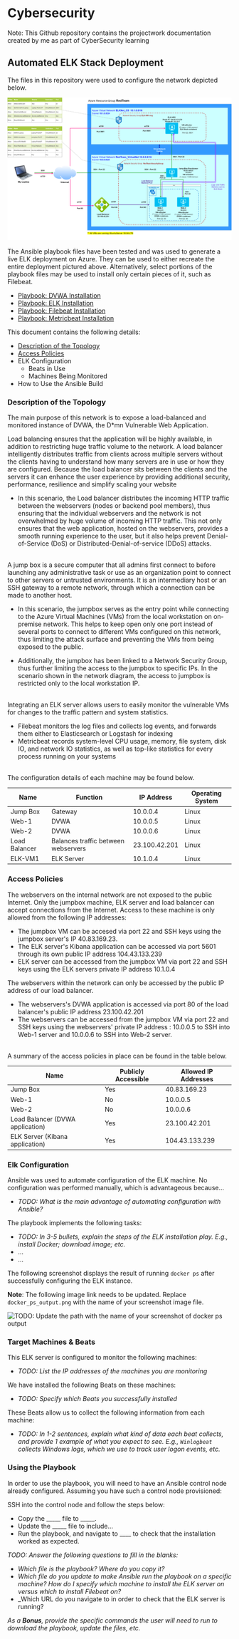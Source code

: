 # Cybersecurity
Note: This Github repository contains the projectwork documentation created by me as part of CyberSecurity learning

## Automated ELK Stack Deployment

The files in this repository were used to configure the network depicted below.

![](Images/XCorp_RedTeam_VNet.png)

The Ansible playbook files have been tested and was used to generate a live ELK deployment on Azure. They can be used to either recreate the entire deployment pictured above. Alternatively, select portions of the playbook files may be used to install only certain pieces of it, such as Filebeat.

  - [Playbook: DVWA Installation](Playbooks/installdvwa-playbook.yml)
  - [Playbook: ELK Installation](Playbooks/installelk-playbook.yml)
  - [Playbook: Filebeat Installation](Playbooks/filebeat-playbook.yml)
  - [Playbook: Metricbeat Installation](Playbooks/metricbeat-playbook.yml)

This document contains the following details:
- [Description of the Topology](#description-of-the-topology)
- [Access Policies](#access-policies)
- ELK Configuration
  - Beats in Use
  - Machines Being Monitored
- How to Use the Ansible Build


### Description of the Topology

The main purpose of this network is to expose a load-balanced and monitored instance of DVWA, the D*mn Vulnerable Web Application.

Load balancing ensures that the application will be highly available, in addition to restricting huge traffic volume to the network. A load balancer intelligently distributes traffic from clients across multiple servers without the clients having to understand how many servers are in use or how they are configured. Because the load balancer sits between the clients and the servers it can enhance the user experience by providing additional security, performance, resilience and simplify scaling your website

- In this scenario, the Load balancer distributes the incoming HTTP traffic between the webservers (nodes or backend pool members), thus ensuring that the individual webservers and the network is not overwhelmed by huge volume of incoming HTTP traffic. This not only ensures that the web application, hosted on the webservers, provides a smooth running experience to the user, but it also helps prevent Denial-of-Service (DoS) or Distributed-Denial-of-service (DDoS) attacks.

\
A jump box is a secure computer that all admins first connect to before launching any administrative task or use as an organization point to connect to other servers or untrusted environments. It is an intermediary host or an SSH gateway to a remote network, through which a connection can be made to another host. 

- In this scenario, the jumpbox serves as the entry point while connecting to the Azure Virtual Machines (VMs) from the local workstation on on-premise network. This helps to keep open only one port instead of several ports to connect to different VMs configured on this network, thus limiting the attack surface and preventing the VMs from being exposed to the public.

- Additionally, the jumpbox has been linked to a Network Security Group, thus further limiting the access to the jumpbox to specific IPs. In the scenario shown in the network diagram, the access to jumpbox is restricted only to the local workstation IP.


\
Integrating an ELK server allows users to easily monitor the vulnerable VMs for changes to the traffic pattern and system statistics.
- Filebeat monitors the log files and collects log events, and forwards them either to Elasticsearch or Logstash for indexing
- Metricbeat records system-level CPU usage, memory, file system, disk IO, and network IO statistics, as well as top-like statistics for every process running on your systems

\
The configuration details of each machine may be found below.

| Name         | Function | IP Address | Operating System |
|--------------|----------|------------|------------------|
| Jump Box     | Gateway  | 10.0.0.4   | Linux            |
| Web-1        | DVWA     | 10.0.0.5   | Linux            |
| Web-2        | DVWA     | 10.0.0.6   | Linux            |
| Load Balancer| Balances traffic between webservers     | 23.100.42.201   | Linux            |
| ELK-VM1      | ELK Server | 10.1.0.4 | Linux            |\


### Access Policies

The webservers on the internal network are not exposed to the public Internet. Only the jumpbox machine, ELK server and load balancer can accept connections from the Internet. Access to these machine is only allowed from the following IP addresses: <My Laptop Public IP>
- The jumpbox VM can be accesed via port 22 and SSH keys using the jumpbox server's IP 40.83.169.23.
- The ELK server's Kibana application can be accessed via port 5601 through its own public IP address 104.43.133.239
- ELK server can be accessed from the jumpbox VM via port 22 and SSH keys using the ELK servers private IP address 10.1.0.4  

The webservers within the network can only be accessed by the public IP address of our load balancer.
- The webservers's DVWA application is accessed via port 80 of the load balancer's public IP address 23.100.42.201
- The webservers  can be accessed from the jumpbox VM via port 22 and SSH keys using the webservers' private IP address : 10.0.0.5 to SSH into Web-1 server and 10.0.0.6 to SSH into Web-2 server.

\
A summary of the access policies in place can be found in the table below.

| Name     | Publicly Accessible | Allowed IP Addresses |
|----------|---------------------|----------------------|
| Jump Box | Yes                 | 40.83.169.23         |
| Web-1    | No                  | 10.0.0.5             |
| Web-2    | No                  | 10.0.0.6             |
| Load Balancer (DVWA application)   | Yes                  | 23.100.42.201         |
| ELK Server (Kibana application) | Yes            | 104.43.133.239 |\

### Elk Configuration

Ansible was used to automate configuration of the ELK machine. No configuration was performed manually, which is advantageous because...
- _TODO: What is the main advantage of automating configuration with Ansible?_

The playbook implements the following tasks:
- _TODO: In 3-5 bullets, explain the steps of the ELK installation play. E.g., install Docker; download image; etc._
- ...
- ...

The following screenshot displays the result of running `docker ps` after successfully configuring the ELK instance.

**Note**: The following image link needs to be updated. Replace `docker_ps_output.png` with the name of your screenshot image file.  


![TODO: Update the path with the name of your screenshot of docker ps output](Images/docker_ps_output.png)

### Target Machines & Beats
This ELK server is configured to monitor the following machines:
- _TODO: List the IP addresses of the machines you are monitoring_

We have installed the following Beats on these machines:
- _TODO: Specify which Beats you successfully installed_

These Beats allow us to collect the following information from each machine:
- _TODO: In 1-2 sentences, explain what kind of data each beat collects, and provide 1 example of what you expect to see. E.g., `Winlogbeat` collects Windows logs, which we use to track user logon events, etc._

### Using the Playbook
In order to use the playbook, you will need to have an Ansible control node already configured. Assuming you have such a control node provisioned: 

SSH into the control node and follow the steps below:
- Copy the _____ file to _____.
- Update the _____ file to include...
- Run the playbook, and navigate to ____ to check that the installation worked as expected.

_TODO: Answer the following questions to fill in the blanks:_
- _Which file is the playbook? Where do you copy it?_
- _Which file do you update to make Ansible run the playbook on a specific machine? How do I specify which machine to install the ELK server on versus which to install Filebeat on?_
- _Which URL do you navigate to in order to check that the ELK server is running?

_As a **Bonus**, provide the specific commands the user will need to run to download the playbook, update the files, etc._
